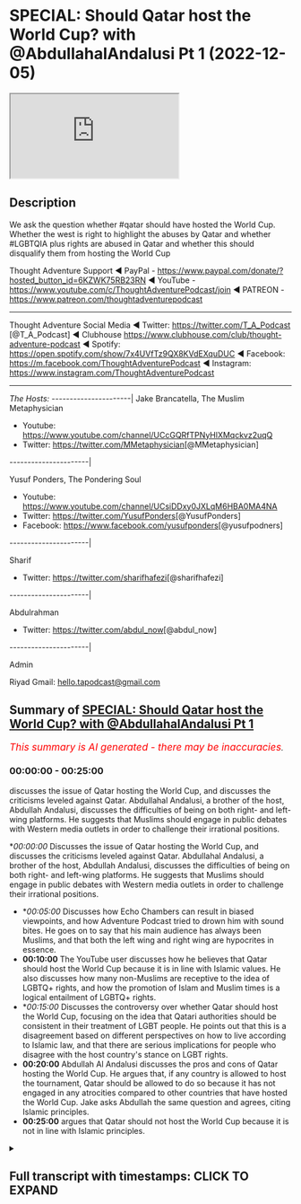 # SPECIAL: Should Qatar host the World Cup? with @AbdullahalAndalusi Pt 1 (2022-12-05)

<iframe loading='lazy' src='https://www.youtube.com/embed/NgkJ_hmu8ZE'></iframe>

## Description

We ask the question whether #qatar should have hosted the World Cup. Whether the west is right to highlight the abuses by Qatar and whether #LGBTQIA plus rights are abused in Qatar and whether this should disqualify them from hosting the World Cup

Thought Adventure Support
◄ PayPal - https://www.paypal.com/donate/?hosted_button_id=6KZWK75RB23RN 
◄ YouTube - https://www.youtube.com/c/ThoughtAdventurePodcast/join
◄ PATREON - https://www.patreon.com/thoughtadventurepodcast
____________________________________________________________________

Thought Adventure Social Media
◄ Twitter: https://twitter.com/T_A_Podcast​​ [@T_A_Podcast]
◄ Clubhouse https://www.clubhouse.com/club/thought-adventure-podcast
◄ Spotify: https://open.spotify.com/show/7x4UVfTz9QX8KVdEXquDUC
◄ Facebook: https://m.facebook.com/ThoughtAdventurePodcast
◄ Instagram: https://www.instagram.com/ThoughtAdventurePodcast​

----------------------------------------------------------------

*The Hosts:*
----------------------|
Jake Brancatella, The Muslim Metaphysician

- Youtube: https://www.youtube.com/channel/UCcGQRfTPNyHlXMqckvz2uqQ
- Twitter:  https://twitter.com/MMetaphysician​​ [@MMetaphysician]

----------------------|

Yusuf Ponders, The Pondering Soul

- Youtube: https://www.youtube.com/channel/UCsiDDxy0JXLqM6HBA0MA4NA
- Twitter: https://twitter.com/YusufPonders​​ [@YusufPonders]
- Facebook: https://www.facebook.com/yusufponders​ [@yusufpodners]

----------------------|

Sharif

- Twitter: https://twitter.com/sharifhafezi​​ [@sharifhafezi]

----------------------|

Abdulrahman

- Twitter: https://twitter.com/abdul_now​ [@abdul_now]

----------------------|

Admin

Riyad 
Gmail: hello.tapodcast@gmail.com

## Summary of [SPECIAL: Should Qatar host the World Cup? with @AbdullahalAndalusi Pt 1](https://www.youtube.com/watch?v=NgkJ_hmu8ZE)


*<span style="color:red; font-size:125%">This summary is AI generated - there may be inaccuracies</span>. [](/)*

### <a onclick="modifyYTiframeseektime('0')">00:00:00</a> - <a onclick="modifyYTiframeseektime('1500')">00:25:00</a>

 discusses the issue of Qatar hosting the World Cup, and discusses the criticisms leveled against Qatar. Abdullahal Andalusi, a brother of the host, Abdullah Andalusi, discusses the difficulties of being on both right- and left-wing platforms. He suggests that Muslims should engage in public debates with Western media outlets in order to challenge their irrational positions.

**<a onclick="modifyYTiframeseektime('0')">00:00:00</a>* Discusses the issue of Qatar hosting the World Cup, and discusses the criticisms leveled against Qatar. Abdullahal Andalusi, a brother of the host, Abdullah Andalusi, discusses the difficulties of being on both right- and left-wing platforms. He suggests that Muslims should engage in public debates with Western media outlets in order to challenge their irrational positions.
* **<a onclick="modifyYTiframeseektime('300')">00:05:00</a>* Discusses how Echo Chambers can result in biased viewpoints, and how Adventure Podcast tried to drown him with sound bites. He goes on to say that his main audience has always been Muslims, and that both the left wing and right wing are hypocrites in essence.
* **<a onclick="modifyYTiframeseektime('600')">00:10:00</a>** The YouTube user discusses how he believes that Qatar should host the World Cup because it is in line with Islamic values. He also discusses how many non-Muslims are receptive to the idea of LGBTQ+ rights, and how the promotion of Islam and Muslim times is a logical entailment of LGBTQ+ rights.
* **<a onclick="modifyYTiframeseektime('900')">00:15:00</a>* Discusses the controversy over whether Qatar should host the World Cup, focusing on the idea that Qatari authorities should be consistent in their treatment of LGBT people. He points out that this is a disagreement based on different perspectives on how to live according to Islamic law, and that there are serious implications for people who disagree with the host country's stance on LGBT rights.
* **<a onclick="modifyYTiframeseektime('1200')">00:20:00</a>**  Abdullah Al Andalusi discusses the pros and cons of Qatar hosting the World Cup. He argues that, if any country is allowed to host the tournament, Qatar should be allowed to do so because it has not engaged in any atrocities compared to other countries that have hosted the World Cup. Jake asks Abdullah the same question and agrees, citing Islamic principles.
* **<a onclick="modifyYTiframeseektime('1500')">00:25:00</a>** argues that Qatar should not host the World Cup because it is not in line with Islamic principles.

<details><summary><h2>Full transcript with timestamps: CLICK TO EXPAND</h2></summary>

<a onclick="modifyYTiframeseektime('7')">0:00:07</a> I'm young  
<a onclick="modifyYTiframeseektime('30')">0:00:30</a> assalamualaikum warahmatullahi to  
<a onclick="modifyYTiframeseektime('33')">0:00:33</a> Welcome All Today's Show uh which is  
<a onclick="modifyYTiframeseektime('36')">0:00:36</a> going to be about shortcutter have  
<a onclick="modifyYTiframeseektime('38')">0:00:38</a> hosted the World Cup I know is that  
<a onclick="modifyYTiframeseektime('41')">0:00:41</a> shirt cutter host the World Cup but  
<a onclick="modifyYTiframeseektime('42')">0:00:42</a> obviously they are hosting it at the  
<a onclick="modifyYTiframeseektime('44')">0:00:44</a> moment so we want to get into this  
<a onclick="modifyYTiframeseektime('46')">0:00:46</a> discussion about Qatar and we have with  
<a onclick="modifyYTiframeseektime('49')">0:00:49</a> us brother Abdullah andalusi assalamu  
<a onclick="modifyYTiframeseektime('51')">0:00:51</a> alaikum  
<a onclick="modifyYTiframeseektime('54')">0:00:54</a> how are you doing  
<a onclick="modifyYTiframeseektime('56')">0:00:56</a> for coming on hundred I'm doing very  
<a onclick="modifyYTiframeseektime('59')">0:00:59</a> well how are you anyway Abdullah  
<a onclick="modifyYTiframeseektime('63')">0:01:03</a> can't complain that's good we have also  
<a onclick="modifyYTiframeseektime('66')">0:01:06</a> brother Jake that's going to be joining  
<a onclick="modifyYTiframeseektime('68')">0:01:08</a> us uh shortly uh he's just uh running a  
<a onclick="modifyYTiframeseektime('71')">0:01:11</a> bit late as we all are a little bit uh  
<a onclick="modifyYTiframeseektime('74')">0:01:14</a> but yeah so today's show is going to be  
<a onclick="modifyYTiframeseektime('76')">0:01:16</a> about the whole discussion around Qatar  
<a onclick="modifyYTiframeseektime('79')">0:01:19</a> the World Cup I think it's uh almost  
<a onclick="modifyYTiframeseektime('83')">0:01:23</a> unavoidable as to the type of  
<a onclick="modifyYTiframeseektime('85')">0:01:25</a> discussions that have been taking place  
<a onclick="modifyYTiframeseektime('86')">0:01:26</a> I think probably in the last week or so  
<a onclick="modifyYTiframeseektime('89')">0:01:29</a> it's probably calmed down a little bit  
<a onclick="modifyYTiframeseektime('92')">0:01:32</a> um in terms of the whole vitriol against  
<a onclick="modifyYTiframeseektime('94')">0:01:34</a> Carter but there are some really  
<a onclick="modifyYTiframeseektime('96')">0:01:36</a> interesting discussions that have taken  
<a onclick="modifyYTiframeseektime('98')">0:01:38</a> place and you know the issue around uh  
<a onclick="modifyYTiframeseektime('102')">0:01:42</a> the whole agenda behind the accusations  
<a onclick="modifyYTiframeseektime('106')">0:01:46</a> against Qatar the lgbtqi issues how  
<a onclick="modifyYTiframeseektime('111')">0:01:51</a> Muslims should respond to it uh the  
<a onclick="modifyYTiframeseektime('113')">0:01:53</a> whole women's rights issue migrant  
<a onclick="modifyYTiframeseektime('116')">0:01:56</a> workers uh whether it's a waste of money  
<a onclick="modifyYTiframeseektime('119')">0:01:59</a> harmful to the environment there's lots  
<a onclick="modifyYTiframeseektime('122')">0:02:02</a> of discussions to be had as well as fact  
<a onclick="modifyYTiframeseektime('125')">0:02:05</a> that we have the issue around the  
<a onclick="modifyYTiframeseektime('126')">0:02:06</a> hypocrisy of the West as well in terms  
<a onclick="modifyYTiframeseektime('129')">0:02:09</a> of uh why why they've got this  
<a onclick="modifyYTiframeseektime('131')">0:02:11</a> particular agenda against Qatar that  
<a onclick="modifyYTiframeseektime('133')">0:02:13</a> we've never seen regardless of any other  
<a onclick="modifyYTiframeseektime('135')">0:02:15</a> Nation before that have hosted the World  
<a onclick="modifyYTiframeseektime('137')">0:02:17</a> Cup or the Olympics and we've got  
<a onclick="modifyYTiframeseektime('139')">0:02:19</a> brother Abdullah and Abdullah he was on  
<a onclick="modifyYTiframeseektime('142')">0:02:22</a> a show recently and I'm sure many of the  
<a onclick="modifyYTiframeseektime('144')">0:02:24</a> viewers have seen the show or come  
<a onclick="modifyYTiframeseektime('146')">0:02:26</a> across at least some of the links of the  
<a onclick="modifyYTiframeseektime('148')">0:02:28</a> show  
<a onclick="modifyYTiframeseektime('149')">0:02:29</a> um the show was a round table debate  
<a onclick="modifyYTiframeseektime('151')">0:02:31</a> discussion where Robert Abdullah had to  
<a onclick="modifyYTiframeseektime('153')">0:02:33</a> debate discuss would pretty much the  
<a onclick="modifyYTiframeseektime('157')">0:02:37</a> four people is it four people as well as  
<a onclick="modifyYTiframeseektime('159')">0:02:39</a> yourself so there's five altogether was  
<a onclick="modifyYTiframeseektime('160')">0:02:40</a> there  
<a onclick="modifyYTiframeseektime('164')">0:02:44</a> your mute  
<a onclick="modifyYTiframeseektime('166')">0:02:46</a> I'd like to say um it was uh three  
<a onclick="modifyYTiframeseektime('169')">0:02:49</a> guests and a moderator but it seemed  
<a onclick="modifyYTiframeseektime('171')">0:02:51</a> like it was just four guests um and me  
<a onclick="modifyYTiframeseektime('173')">0:02:53</a> that's the fifth guest  
<a onclick="modifyYTiframeseektime('176')">0:02:56</a> yeah yeah so yeah so obviously that's a  
<a onclick="modifyYTiframeseektime('178')">0:02:58</a> really difficult situation now Abdullah  
<a onclick="modifyYTiframeseektime('181')">0:03:01</a> I'm gonna ask a quick question on that  
<a onclick="modifyYTiframeseektime('182')">0:03:02</a> on that show some people have said that  
<a onclick="modifyYTiframeseektime('186')">0:03:06</a> really you shouldn't have gone on that  
<a onclick="modifyYTiframeseektime('187')">0:03:07</a> show because it was so much biased  
<a onclick="modifyYTiframeseektime('191')">0:03:11</a> uh you know it's all weighted against  
<a onclick="modifyYTiframeseektime('193')">0:03:13</a> you it's not like you've got two people  
<a onclick="modifyYTiframeseektime('195')">0:03:15</a> in support of your position and two  
<a onclick="modifyYTiframeseektime('197')">0:03:17</a> people against them a neutral moderator  
<a onclick="modifyYTiframeseektime('199')">0:03:19</a> but so what would you say about those  
<a onclick="modifyYTiframeseektime('202')">0:03:22</a> people who say no provision go on such a  
<a onclick="modifyYTiframeseektime('205')">0:03:25</a> unbalanced show  
<a onclick="modifyYTiframeseektime('207')">0:03:27</a> well I'd say then um then you you'd  
<a onclick="modifyYTiframeseektime('210')">0:03:30</a> never get any Muslim going on any  
<a onclick="modifyYTiframeseektime('211')">0:03:31</a> Western media platform uh to challenge  
<a onclick="modifyYTiframeseektime('213')">0:03:33</a> them because they're not going to have a  
<a onclick="modifyYTiframeseektime('216')">0:03:36</a> fair debate on their platform every  
<a onclick="modifyYTiframeseektime('218')">0:03:38</a> platform right wing or left wing the  
<a onclick="modifyYTiframeseektime('220')">0:03:40</a> show in particular was left wing uh but  
<a onclick="modifyYTiframeseektime('222')">0:03:42</a> but the day before I was on a right-wing  
<a onclick="modifyYTiframeseektime('224')">0:03:44</a> program and as soon as I mentioned uh I  
<a onclick="modifyYTiframeseektime('226')">0:03:46</a> think it was uh talk TV and as soon as I  
<a onclick="modifyYTiframeseektime('228')">0:03:48</a> mentioned for example Israel's racist  
<a onclick="modifyYTiframeseektime('230')">0:03:50</a> policies  
<a onclick="modifyYTiframeseektime('231')">0:03:51</a> um they then shot they literally shut  
<a onclick="modifyYTiframeseektime('233')">0:03:53</a> down the discussion they just said okay  
<a onclick="modifyYTiframeseektime('234')">0:03:54</a> that's it that's it enough of this and  
<a onclick="modifyYTiframeseektime('236')">0:03:56</a> uh and so on so uh having been on both  
<a onclick="modifyYTiframeseektime('239')">0:03:59</a> right-wing platforms and left-wing  
<a onclick="modifyYTiframeseektime('241')">0:04:01</a> platforms I can tell you that they don't  
<a onclick="modifyYTiframeseektime('244')">0:04:04</a> aspire to present a a fair debate or  
<a onclick="modifyYTiframeseektime('247')">0:04:07</a> discussion in for the most most part  
<a onclick="modifyYTiframeseektime('250')">0:04:10</a> um so if any Muslim wishes to get the  
<a onclick="modifyYTiframeseektime('253')">0:04:13</a> message out or outside of the Muslim  
<a onclick="modifyYTiframeseektime('256')">0:04:16</a> Echo chamber then you're going to go  
<a onclick="modifyYTiframeseektime('258')">0:04:18</a> down on their platforms for the most  
<a onclick="modifyYTiframeseektime('259')">0:04:19</a> part when it comes to TV media when it  
<a onclick="modifyYTiframeseektime('262')">0:04:22</a> comes to public debates uh which we you  
<a onclick="modifyYTiframeseektime('265')">0:04:25</a> can organize or which occur in the  
<a onclick="modifyYTiframeseektime('267')">0:04:27</a> Oxford Union  
<a onclick="modifyYTiframeseektime('268')">0:04:28</a> um or Cambridge Union at the those  
<a onclick="modifyYTiframeseektime('270')">0:04:30</a> respective universities then they they  
<a onclick="modifyYTiframeseektime('272')">0:04:32</a> they can be fair at times sometimes  
<a onclick="modifyYTiframeseektime('276')">0:04:36</a> they're also not not fair at all because  
<a onclick="modifyYTiframeseektime('278')">0:04:38</a> uh you have people on your side which  
<a onclick="modifyYTiframeseektime('280')">0:04:40</a> are not necessarily on your side or  
<a onclick="modifyYTiframeseektime('281')">0:04:41</a> they'll be disagreeing but but in  
<a onclick="modifyYTiframeseektime('283')">0:04:43</a> principle that meant to be there's going  
<a onclick="modifyYTiframeseektime('284')">0:04:44</a> to be two sides to a proposition but  
<a onclick="modifyYTiframeseektime('286')">0:04:46</a> um if you notice that people that public  
<a onclick="modifyYTiframeseektime('288')">0:04:48</a> debates don't really get much attention  
<a onclick="modifyYTiframeseektime('290')">0:04:50</a> uh amongst the mass populace right no  
<a onclick="modifyYTiframeseektime('293')">0:04:53</a> one says hey it's a Friday night let's  
<a onclick="modifyYTiframeseektime('295')">0:04:55</a> put on the on a debate to watch no one  
<a onclick="modifyYTiframeseektime('297')">0:04:57</a> does that generally speaking it's niche  
<a onclick="modifyYTiframeseektime('300')">0:05:00</a> in the west usually for only some  
<a onclick="modifyYTiframeseektime('302')">0:05:02</a> intellectuals and even then many Western  
<a onclick="modifyYTiframeseektime('303')">0:05:03</a> intellectuals don't uh would look at  
<a onclick="modifyYTiframeseektime('306')">0:05:06</a> maybe presidential debates or again they  
<a onclick="modifyYTiframeseektime('308')">0:05:08</a> only look at debates on their own  
<a onclick="modifyYTiframeseektime('309')">0:05:09</a> platforms on left-wing platforms or  
<a onclick="modifyYTiframeseektime('311')">0:05:11</a> right-wing platform so all these Echo  
<a onclick="modifyYTiframeseektime('313')">0:05:13</a> Chambers are occurring and so if you  
<a onclick="modifyYTiframeseektime('316')">0:05:16</a> really want to avoid  
<a onclick="modifyYTiframeseektime('317')">0:05:17</a> um being able to challenge them then  
<a onclick="modifyYTiframeseektime('320')">0:05:20</a> sure you know say no to them but if you  
<a onclick="modifyYTiframeseektime('322')">0:05:22</a> if we if we are to challenge them and  
<a onclick="modifyYTiframeseektime('325')">0:05:25</a> inshallah show the world their hypocrisy  
<a onclick="modifyYTiframeseektime('327')">0:05:27</a> then you're gonna have to expect unfair  
<a onclick="modifyYTiframeseektime('331')">0:05:31</a> uh kind of an unfair setup I'm sure the  
<a onclick="modifyYTiframeseektime('334')">0:05:34</a> Muslims at the Battle of Badr didn't say  
<a onclick="modifyYTiframeseektime('337')">0:05:37</a> you know what let's walk away because  
<a onclick="modifyYTiframeseektime('338')">0:05:38</a> it's three versus one it's not fair okay  
<a onclick="modifyYTiframeseektime('341')">0:05:41</a> uh sometimes you have to challenge  
<a onclick="modifyYTiframeseektime('342')">0:05:42</a> unfair circumstances I'm not comparing  
<a onclick="modifyYTiframeseektime('345')">0:05:45</a> the debates to to battles by the way but  
<a onclick="modifyYTiframeseektime('348')">0:05:48</a> I'm just seeing the principle is that we  
<a onclick="modifyYTiframeseektime('350')">0:05:50</a> live in a world which will be unfair  
<a onclick="modifyYTiframeseektime('352')">0:05:52</a> again or weighted against many times the  
<a onclick="modifyYTiframeseektime('354')">0:05:54</a> truth and we just have to  
<a onclick="modifyYTiframeseektime('357')">0:05:57</a> um we have to kind of deal with that and  
<a onclick="modifyYTiframeseektime('359')">0:05:59</a> approach that kind of without  
<a onclick="modifyYTiframeseektime('362')">0:06:02</a> reservation  
<a onclick="modifyYTiframeseektime('365')">0:06:05</a> there's a there's a point that somebody  
<a onclick="modifyYTiframeseektime('367')">0:06:07</a> raised actually uh or questioned so I  
<a onclick="modifyYTiframeseektime('370')">0:06:10</a> thought I'd ask it now uh so uh he said  
<a onclick="modifyYTiframeseektime('373')">0:06:13</a> thought Adventure podcast they tried to  
<a onclick="modifyYTiframeseektime('375')">0:06:15</a> drown they tried drowning brother  
<a onclick="modifyYTiframeseektime('378')">0:06:18</a> andalusi's under sound bites so just on  
<a onclick="modifyYTiframeseektime('381')">0:06:21</a> that point our implementary loaded  
<a onclick="modifyYTiframeseektime('384')">0:06:24</a> questions so one thing I know is that  
<a onclick="modifyYTiframeseektime('385')">0:06:25</a> that Miriam namazi who's a well-known  
<a onclick="modifyYTiframeseektime('388')">0:06:28</a> ex-muslim Iranian atheist uh you know  
<a onclick="modifyYTiframeseektime('392')">0:06:32</a> huge guy say oh you know you calling for  
<a onclick="modifyYTiframeseektime('395')">0:06:35</a> stolen people to death you call it  
<a onclick="modifyYTiframeseektime('397')">0:06:37</a> bestowing people to death I'm just not  
<a onclick="modifyYTiframeseektime('398')">0:06:38</a> going to get engaged in this now you  
<a onclick="modifyYTiframeseektime('400')">0:06:40</a> know so it's quite I think that's pretty  
<a onclick="modifyYTiframeseektime('402')">0:06:42</a> obvious that was that was uh you know  
<a onclick="modifyYTiframeseektime('405')">0:06:45</a> that was the intended  
<a onclick="modifyYTiframeseektime('406')">0:06:46</a> um any agenda but then Sam goes on to  
<a onclick="modifyYTiframeseektime('410')">0:06:50</a> say I admire The Bravery but what does  
<a onclick="modifyYTiframeseektime('411')">0:06:51</a> the average non-muslim take home from  
<a onclick="modifyYTiframeseektime('413')">0:06:53</a> the debates I don't know if you've got  
<a onclick="modifyYTiframeseektime('414')">0:06:54</a> any examples of any non-muslims or  
<a onclick="modifyYTiframeseektime('417')">0:06:57</a> you know any feedback that you got from  
<a onclick="modifyYTiframeseektime('420')">0:07:00</a> that  
<a onclick="modifyYTiframeseektime('426')">0:07:06</a> so Abdullah your mic's off  
<a onclick="modifyYTiframeseektime('429')">0:07:09</a> sorry sorry about that yeah I'm still  
<a onclick="modifyYTiframeseektime('431')">0:07:11</a> getting used to this ring I've got  
<a onclick="modifyYTiframeseektime('433')">0:07:13</a> um so so basically  
<a onclick="modifyYTiframeseektime('435')">0:07:15</a> whenever you go onto these Echo Chambers  
<a onclick="modifyYTiframeseektime('437')">0:07:17</a> right wing or left wing they're going to  
<a onclick="modifyYTiframeseektime('439')">0:07:19</a> be watched by right-wing followers and  
<a onclick="modifyYTiframeseektime('440')">0:07:20</a> be watched by left-wing followers um  
<a onclick="modifyYTiframeseektime('443')">0:07:23</a> dogmatic devotees to their various  
<a onclick="modifyYTiframeseektime('445')">0:07:25</a> doctrines most of them I don't care  
<a onclick="modifyYTiframeseektime('447')">0:07:27</a> whatever you say you know uh the  
<a onclick="modifyYTiframeseektime('450')">0:07:30</a> everyone could be all the left wing or  
<a onclick="modifyYTiframeseektime('452')">0:07:32</a> the right wing people could have been  
<a onclick="modifyYTiframeseektime('453')">0:07:33</a> silent on these platforms and only the  
<a onclick="modifyYTiframeseektime('455')">0:07:35</a> Muslim speaking and yet a right winger  
<a onclick="modifyYTiframeseektime('457')">0:07:37</a> or a left-winger from amongst  
<a onclick="modifyYTiframeseektime('458')">0:07:38</a> non-muslims would would turn around and  
<a onclick="modifyYTiframeseektime('460')">0:07:40</a> say our side one regardless  
<a onclick="modifyYTiframeseektime('462')">0:07:42</a> um but what you do get is you get a  
<a onclick="modifyYTiframeseektime('465')">0:07:45</a> minority of P of most non-muslims who  
<a onclick="modifyYTiframeseektime('468')">0:07:48</a> say actually you know what I think the  
<a onclick="modifyYTiframeseektime('470')">0:07:50</a> Muslim had a point if you look at the  
<a onclick="modifyYTiframeseektime('472')">0:07:52</a> comment sections in on on tick tock on  
<a onclick="modifyYTiframeseektime('477')">0:07:57</a> YouTube for a lot of these very  
<a onclick="modifyYTiframeseektime('479')">0:07:59</a> controversial uh you could say kind of  
<a onclick="modifyYTiframeseektime('482')">0:08:02</a> TV programs I've entered into where it's  
<a onclick="modifyYTiframeseektime('484')">0:08:04</a> basically obviously slanted against the  
<a onclick="modifyYTiframeseektime('485')">0:08:05</a> Muslim  
<a onclick="modifyYTiframeseektime('486')">0:08:06</a> you'll find non-muslims say I'm a  
<a onclick="modifyYTiframeseektime('488')">0:08:08</a> Christian uh some even say I don't  
<a onclick="modifyYTiframeseektime('490')">0:08:10</a> believe in religion but I think the  
<a onclick="modifyYTiframeseektime('492')">0:08:12</a> Muslim guy had a point about this or and  
<a onclick="modifyYTiframeseektime('494')">0:08:14</a> or they noticed that that's kind of  
<a onclick="modifyYTiframeseektime('496')">0:08:16</a> unfair what they did  
<a onclick="modifyYTiframeseektime('497')">0:08:17</a> um to the Muslim God the moderator  
<a onclick="modifyYTiframeseektime('499')">0:08:19</a> actually started to also attack the  
<a onclick="modifyYTiframeseektime('501')">0:08:21</a> non-muslim guy that's not really  
<a onclick="modifyYTiframeseektime('502')">0:08:22</a> professional uh some people say you know  
<a onclick="modifyYTiframeseektime('505')">0:08:25</a> I've just given up I used to be a  
<a onclick="modifyYTiframeseektime('507')">0:08:27</a> follower of this TV channel I'm gonna  
<a onclick="modifyYTiframeseektime('508')">0:08:28</a> I'm going to quit it so you you get this  
<a onclick="modifyYTiframeseektime('510')">0:08:30</a> quite a lot actually  
<a onclick="modifyYTiframeseektime('512')">0:08:32</a> um I mean not the majority of people  
<a onclick="modifyYTiframeseektime('513')">0:08:33</a> watching it but you do get a minority of  
<a onclick="modifyYTiframeseektime('516')">0:08:36</a> non-muslims watching it so that kind of  
<a onclick="modifyYTiframeseektime('518')">0:08:38</a> chinks away at the armor because all  
<a onclick="modifyYTiframeseektime('520')">0:08:40</a> that's all you can ever do really the  
<a onclick="modifyYTiframeseektime('522')">0:08:42</a> the dogmatic Fanatics of the right wing  
<a onclick="modifyYTiframeseektime('524')">0:08:44</a> and left wing will never be convinced so  
<a onclick="modifyYTiframeseektime('526')">0:08:46</a> easily uh and they they look for just  
<a onclick="modifyYTiframeseektime('530')">0:08:50</a> reaffirmation if you even look at these  
<a onclick="modifyYTiframeseektime('533')">0:08:53</a> programs these are Echo chamber programs  
<a onclick="modifyYTiframeseektime('535')">0:08:55</a> uh which are actually they go to the  
<a onclick="modifyYTiframeseektime('537')">0:08:57</a> extreme entertaining the the most  
<a onclick="modifyYTiframeseektime('539')">0:08:59</a> bizarre theories or or conspiracy  
<a onclick="modifyYTiframeseektime('542')">0:09:02</a> theories of both right-wing and  
<a onclick="modifyYTiframeseektime('543')">0:09:03</a> left-wing  
<a onclick="modifyYTiframeseektime('544')">0:09:04</a> um sides  
<a onclick="modifyYTiframeseektime('545')">0:09:05</a> um so it's not it's going to be an echo  
<a onclick="modifyYTiframeseektime('547')">0:09:07</a> chamber so anyway I ask anyone to look  
<a onclick="modifyYTiframeseektime('551')">0:09:11</a> at the comment sections  
<a onclick="modifyYTiframeseektime('552')">0:09:12</a> uh both on Twitter on YouTube and so on  
<a onclick="modifyYTiframeseektime('556')">0:09:16</a> so forth and you'll see non-muslims  
<a onclick="modifyYTiframeseektime('558')">0:09:18</a> um actually  
<a onclick="modifyYTiframeseektime('559')">0:09:19</a> kind of pointing out ways they can do  
<a onclick="modifyYTiframeseektime('561')">0:09:21</a> but I think the Muslim guy had a point  
<a onclick="modifyYTiframeseektime('562')">0:09:22</a> about this and that's really why I go on  
<a onclick="modifyYTiframeseektime('565')">0:09:25</a> these programs uh to do but that's  
<a onclick="modifyYTiframeseektime('567')">0:09:27</a> actually in a way not even the main  
<a onclick="modifyYTiframeseektime('569')">0:09:29</a> objective the main objective my main  
<a onclick="modifyYTiframeseektime('571')">0:09:31</a> audience has always been actually  
<a onclick="modifyYTiframeseektime('572')">0:09:32</a> Muslims  
<a onclick="modifyYTiframeseektime('574')">0:09:34</a> um I wanted to point out to Muslims that  
<a onclick="modifyYTiframeseektime('576')">0:09:36</a> both the left wing and right-wing are  
<a onclick="modifyYTiframeseektime('578')">0:09:38</a> are hypocrites in essence they both  
<a onclick="modifyYTiframeseektime('581')">0:09:41</a> don't accept Islam or Muslims um for for  
<a onclick="modifyYTiframeseektime('584')">0:09:44</a> what they are and by not accept I don't  
<a onclick="modifyYTiframeseektime('585')">0:09:45</a> mean they don't because they don't  
<a onclick="modifyYTiframeseektime('586')">0:09:46</a> embrace it I mean they are intolerant  
<a onclick="modifyYTiframeseektime('589')">0:09:49</a> against Muslims and against Islam when  
<a onclick="modifyYTiframeseektime('592')">0:09:52</a> it's presented the left wing pretend to  
<a onclick="modifyYTiframeseektime('594')">0:09:54</a> protect us but that's only if there's  
<a onclick="modifyYTiframeseektime('596')">0:09:56</a> only our identity as a Muslim not the  
<a onclick="modifyYTiframeseektime('598')">0:09:58</a> content of that of that word they don't  
<a onclick="modifyYTiframeseektime('601')">0:10:01</a> agree with it and then they do more than  
<a onclick="modifyYTiframeseektime('603')">0:10:03</a> not agree with it they move to be  
<a onclick="modifyYTiframeseektime('605')">0:10:05</a> intolerant against it so the the the  
<a onclick="modifyYTiframeseektime('608')">0:10:08</a> main my main audience is Muslims and  
<a onclick="modifyYTiframeseektime('610')">0:10:10</a> also to show Muslims how vacuous and  
<a onclick="modifyYTiframeseektime('613')">0:10:13</a> empty the West is of any intellectual  
<a onclick="modifyYTiframeseektime('616')">0:10:16</a> justifications for their ideas and the  
<a onclick="modifyYTiframeseektime('618')">0:10:18</a> Very fact for example in that event I  
<a onclick="modifyYTiframeseektime('620')">0:10:20</a> attended when I kept challenging them I  
<a onclick="modifyYTiframeseektime('622')">0:10:22</a> said please provide me a justification  
<a onclick="modifyYTiframeseektime('624')">0:10:24</a> for any of this you say it's Universal  
<a onclick="modifyYTiframeseektime('626')">0:10:26</a> human rights okay then show me how from  
<a onclick="modifyYTiframeseektime('628')">0:10:28</a> first principles it is universal rather  
<a onclick="modifyYTiframeseektime('632')">0:10:32</a> than just dictate Western dictate like  
<a onclick="modifyYTiframeseektime('633')">0:10:33</a> we say this is a right now it's a right  
<a onclick="modifyYTiframeseektime('635')">0:10:35</a> so my main audience has always been  
<a onclick="modifyYTiframeseektime('638')">0:10:38</a> Muslims because many Muslims look to the  
<a onclick="modifyYTiframeseektime('640')">0:10:40</a> West they look to  
<a onclick="modifyYTiframeseektime('642')">0:10:42</a> um uh some look to left wing some even  
<a onclick="modifyYTiframeseektime('644')">0:10:44</a> look to right wing and they they say oh  
<a onclick="modifyYTiframeseektime('647')">0:10:47</a> we can adopt this we can uh we can get  
<a onclick="modifyYTiframeseektime('649')">0:10:49</a> behind them we can Ally with them and  
<a onclick="modifyYTiframeseektime('651')">0:10:51</a> they say they're not your allies they're  
<a onclick="modifyYTiframeseektime('652')">0:10:52</a> not your friends right as the Quran kind  
<a onclick="modifyYTiframeseektime('655')">0:10:55</a> of warns us about that you know do not  
<a onclick="modifyYTiframeseektime('656')">0:10:56</a> take them for allies in essence as a  
<a onclick="modifyYTiframeseektime('658')">0:10:58</a> general warning why because they only  
<a onclick="modifyYTiframeseektime('661')">0:11:01</a> really allies for themselves amongst  
<a onclick="modifyYTiframeseektime('663')">0:11:03</a> themselves to those who believe with  
<a onclick="modifyYTiframeseektime('665')">0:11:05</a> them or agree with them so that was the  
<a onclick="modifyYTiframeseektime('667')">0:11:07</a> basic point to expose them to the Muslim  
<a onclick="modifyYTiframeseektime('670')">0:11:10</a> World primarily to show their emptiness  
<a onclick="modifyYTiframeseektime('673')">0:11:13</a> their their vacuity uh the the great  
<a onclick="modifyYTiframeseektime('676')">0:11:16</a> Lacuna the middle of their doctrines  
<a onclick="modifyYTiframeseektime('679')">0:11:19</a> but which is empty of any kind of  
<a onclick="modifyYTiframeseektime('681')">0:11:21</a> justification and yet they propound  
<a onclick="modifyYTiframeseektime('683')">0:11:23</a> universality so that's what was the the  
<a onclick="modifyYTiframeseektime('685')">0:11:25</a> main objective of that  
<a onclick="modifyYTiframeseektime('688')">0:11:28</a> no alhamdulillah I think uh generally uh  
<a onclick="modifyYTiframeseektime('691')">0:11:31</a> for a lot of Muslims I think there was  
<a onclick="modifyYTiframeseektime('692')">0:11:32</a> generally positivity around it I think  
<a onclick="modifyYTiframeseektime('694')">0:11:34</a> the only concern that maybe had people  
<a onclick="modifyYTiframeseektime('696')">0:11:36</a> had was the fact that how effective  
<a onclick="modifyYTiframeseektime('698')">0:11:38</a> could you reach out in these types of  
<a onclick="modifyYTiframeseektime('701')">0:11:41</a> debates outside of the Muslims amongst  
<a onclick="modifyYTiframeseektime('703')">0:11:43</a> the non-muslims uh when you know you had  
<a onclick="modifyYTiframeseektime('706')">0:11:46</a> so many people but you know I think one  
<a onclick="modifyYTiframeseektime('708')">0:11:48</a> thing that I've noticed certainly now in  
<a onclick="modifyYTiframeseektime('711')">0:11:51</a> recent last couple of years or so maybe  
<a onclick="modifyYTiframeseektime('712')">0:11:52</a> even less than that last year or so uh  
<a onclick="modifyYTiframeseektime('715')">0:11:55</a> especially over social media is the fact  
<a onclick="modifyYTiframeseektime('717')">0:11:57</a> that there is a large rejection that's  
<a onclick="modifyYTiframeseektime('719')">0:11:59</a> occurring now against Western liberal  
<a onclick="modifyYTiframeseektime('721')">0:12:01</a> and what I mean by Western I'm talking  
<a onclick="modifyYTiframeseektime('723')">0:12:03</a> about leftist type values and you know  
<a onclick="modifyYTiframeseektime('726')">0:12:06</a> we had Jordan Peterson on the one hand  
<a onclick="modifyYTiframeseektime('728')">0:12:08</a> and now you've got Andrew take who's  
<a onclick="modifyYTiframeseektime('729')">0:12:09</a> also become a Muslim uh who are sort of  
<a onclick="modifyYTiframeseektime('732')">0:12:12</a> railing against sort of these very  
<a onclick="modifyYTiframeseektime('734')">0:12:14</a> liberal feminist ideas that are coming  
<a onclick="modifyYTiframeseektime('736')">0:12:16</a> out lgbtqi and so it's now and and also  
<a onclick="modifyYTiframeseektime('742')">0:12:22</a> that with Andrew in particular and his  
<a onclick="modifyYTiframeseektime('744')">0:12:24</a> popularity is really pushing this idea  
<a onclick="modifyYTiframeseektime('747')">0:12:27</a> that only Islam and Muslim times uh the  
<a onclick="modifyYTiframeseektime('749')">0:12:29</a> only sort of people that are principled  
<a onclick="modifyYTiframeseektime('752')">0:12:32</a> enough to stand up against it and you  
<a onclick="modifyYTiframeseektime('754')">0:12:34</a> know what's interesting is that you know  
<a onclick="modifyYTiframeseektime('756')">0:12:36</a> when I talk to non-muslims whether it's  
<a onclick="modifyYTiframeseektime('758')">0:12:38</a> at work or just you know generally uh in  
<a onclick="modifyYTiframeseektime('761')">0:12:41</a> private conversations and stuff what you  
<a onclick="modifyYTiframeseektime('764')">0:12:44</a> find is that when you speak about this  
<a onclick="modifyYTiframeseektime('766')">0:12:46</a> issue of lgbtqi the initial natural  
<a onclick="modifyYTiframeseektime('769')">0:12:49</a> reaction is to say yeah what's wrong  
<a onclick="modifyYTiframeseektime('771')">0:12:51</a> with it so long as it makes them happy  
<a onclick="modifyYTiframeseektime('772')">0:12:52</a> and then you say yeah but think about it  
<a onclick="modifyYTiframeseektime('775')">0:12:55</a> you know do you think it's okay for a  
<a onclick="modifyYTiframeseektime('777')">0:12:57</a> five-year-old or a six-year-old to  
<a onclick="modifyYTiframeseektime('778')">0:12:58</a> undergo you know hormonal blockers or  
<a onclick="modifyYTiframeseektime('781')">0:13:01</a> you know a boy being dressed up as a  
<a onclick="modifyYTiframeseektime('783')">0:13:03</a> girl I've been told you're going to be  
<a onclick="modifyYTiframeseektime('785')">0:13:05</a> called she you know you should die is  
<a onclick="modifyYTiframeseektime('787')">0:13:07</a> that all right and they think about it  
<a onclick="modifyYTiframeseektime('789')">0:13:09</a> and within a very short period of time  
<a onclick="modifyYTiframeseektime('790')">0:13:10</a> they become quite you know antagonistic  
<a onclick="modifyYTiframeseektime('793')">0:13:13</a> against the whole idea not just  
<a onclick="modifyYTiframeseektime('794')">0:13:14</a> transgender amongst children but the  
<a onclick="modifyYTiframeseektime('797')">0:13:17</a> whole idea and so I think they've gone  
<a onclick="modifyYTiframeseektime('801')">0:13:21</a> so far  
<a onclick="modifyYTiframeseektime('803')">0:13:23</a> in terms of pushing their agenda that  
<a onclick="modifyYTiframeseektime('805')">0:13:25</a> it's got to a point where people finding  
<a onclick="modifyYTiframeseektime('807')">0:13:27</a> it completely ridiculous but and I think  
<a onclick="modifyYTiframeseektime('810')">0:13:30</a> this is the key thing is what we have to  
<a onclick="modifyYTiframeseektime('813')">0:13:33</a> show is this is The Logical entailment  
<a onclick="modifyYTiframeseektime('816')">0:13:36</a> of their ideology you are free to do  
<a onclick="modifyYTiframeseektime('819')">0:13:39</a> whatever you want yeah I don't know what  
<a onclick="modifyYTiframeseektime('821')">0:13:41</a> your thoughts are regardless of that  
<a onclick="modifyYTiframeseektime('825')">0:13:45</a> so your mic Abdullah sorry  
<a onclick="modifyYTiframeseektime('828')">0:13:48</a> that'll be the last time I promise um  
<a onclick="modifyYTiframeseektime('830')">0:13:50</a> yeah so I I no doubt the uh the people  
<a onclick="modifyYTiframeseektime('834')">0:13:54</a> in the in the TV channel wanted to have  
<a onclick="modifyYTiframeseektime('836')">0:13:56</a> a mute button for me during during that  
<a onclick="modifyYTiframeseektime('839')">0:13:59</a> but uh anyway so  
<a onclick="modifyYTiframeseektime('843')">0:14:03</a> uh yeah yeah so so you know um you know  
<a onclick="modifyYTiframeseektime('845')">0:14:05</a> I I concurred that in essence  
<a onclick="modifyYTiframeseektime('848')">0:14:08</a> um when engaging these topics  
<a onclick="modifyYTiframeseektime('850')">0:14:10</a> um the the the the west or the average  
<a onclick="modifyYTiframeseektime('854')">0:14:14</a> Westerner has a lot of assumptions about  
<a onclick="modifyYTiframeseektime('855')">0:14:15</a> what is good and bad and uh they see  
<a onclick="modifyYTiframeseektime('858')">0:14:18</a> anyone who disagrees with them as being  
<a onclick="modifyYTiframeseektime('860')">0:14:20</a> unreasonable so they so they say oh  
<a onclick="modifyYTiframeseektime('861')">0:14:21</a> we're Live and Let Live unless you  
<a onclick="modifyYTiframeseektime('865')">0:14:25</a> critically disagree with the foundations  
<a onclick="modifyYTiframeseektime('868')">0:14:28</a> of their beliefs and then they have  
<a onclick="modifyYTiframeseektime('869')">0:14:29</a> issues because  
<a onclick="modifyYTiframeseektime('871')">0:14:31</a> they used to say 100 years ago 100 years  
<a onclick="modifyYTiframeseektime('874')">0:14:34</a> ago let's just say uh 50 60 years ago  
<a onclick="modifyYTiframeseektime('876')">0:14:36</a> there was a campaign  
<a onclick="modifyYTiframeseektime('879')">0:14:39</a> to make uh you know LGBT or at least the  
<a onclick="modifyYTiframeseektime('882')">0:14:42</a> the kind of  
<a onclick="modifyYTiframeseektime('883')">0:14:43</a> um homosexuality for before the  
<a onclick="modifyYTiframeseektime('885')">0:14:45</a> transsexual Decay to make it acceptable  
<a onclick="modifyYTiframeseektime('888')">0:14:48</a> not discriminated against uh not banned  
<a onclick="modifyYTiframeseektime('891')">0:14:51</a> right in many many countries so once  
<a onclick="modifyYTiframeseektime('893')">0:14:53</a> they kind of overcome that and they they  
<a onclick="modifyYTiframeseektime('895')">0:14:55</a> made promises they said look you know  
<a onclick="modifyYTiframeseektime('897')">0:14:57</a> people let people sleep with who they  
<a onclick="modifyYTiframeseektime('899')">0:14:59</a> want to sleep with it's not going to  
<a onclick="modifyYTiframeseektime('901')">0:15:01</a> affect you it's not going to affect your  
<a onclick="modifyYTiframeseektime('903')">0:15:03</a> kids it's gonna be  
<a onclick="modifyYTiframeseektime('905')">0:15:05</a> um you know as long as you don't have to  
<a onclick="modifyYTiframeseektime('906')">0:15:06</a> do it as long as you don't physically  
<a onclick="modifyYTiframeseektime('909')">0:15:09</a> attack those people or you don't stop  
<a onclick="modifyYTiframeseektime('910')">0:15:10</a> them from getting jobs but that's it  
<a onclick="modifyYTiframeseektime('912')">0:15:12</a> that's all we we ask I said Okay that  
<a onclick="modifyYTiframeseektime('915')">0:15:15</a> was conceded then by by the right in a  
<a onclick="modifyYTiframeseektime('917')">0:15:17</a> way but then it moved on to the next um  
<a onclick="modifyYTiframeseektime('920')">0:15:20</a> kind of uh phase which is if you express  
<a onclick="modifyYTiframeseektime('924')">0:15:24</a> an unpopular opinion about  
<a onclick="modifyYTiframeseektime('926')">0:15:26</a> um which now is unpopular if you express  
<a onclick="modifyYTiframeseektime('928')">0:15:28</a> an opinion about LGBT that you think is  
<a onclick="modifyYTiframeseektime('930')">0:15:30</a> morally wrong  
<a onclick="modifyYTiframeseektime('932')">0:15:32</a> for people to engage in same-sex  
<a onclick="modifyYTiframeseektime('934')">0:15:34</a> relationships your expression of this is  
<a onclick="modifyYTiframeseektime('937')">0:15:37</a> an act of intolerance and of course we  
<a onclick="modifyYTiframeseektime('940')">0:15:40</a> must be intolerant against intolerance  
<a onclick="modifyYTiframeseektime('942')">0:15:42</a> and therefore you must suffer  
<a onclick="modifyYTiframeseektime('945')">0:15:45</a> consequences because why do you have to  
<a onclick="modifyYTiframeseektime('947')">0:15:47</a> go around saying it's morally wrong yeah  
<a onclick="modifyYTiframeseektime('949')">0:15:49</a> why can't you just let them do what they  
<a onclick="modifyYTiframeseektime('951')">0:15:51</a> do say well I'm not physically stopping  
<a onclick="modifyYTiframeseektime('952')">0:15:52</a> anybody I'm just expressing that it's  
<a onclick="modifyYTiframeseektime('955')">0:15:55</a> you know be morally wrong and they'll  
<a onclick="modifyYTiframeseektime('956')">0:15:56</a> say oh no but that expression itself is  
<a onclick="modifyYTiframeseektime('960')">0:16:00</a> an oppression against them in society or  
<a onclick="modifyYTiframeseektime('963')">0:16:03</a> creating a you know a a social a  
<a onclick="modifyYTiframeseektime('965')">0:16:05</a> socially  
<a onclick="modifyYTiframeseektime('967')">0:16:07</a> um unwelcoming environment for them by  
<a onclick="modifyYTiframeseektime('970')">0:16:10</a> raising this or making this point so  
<a onclick="modifyYTiframeseektime('972')">0:16:12</a> then so then it creeped further and  
<a onclick="modifyYTiframeseektime('974')">0:16:14</a> further and now  
<a onclick="modifyYTiframeseektime('976')">0:16:16</a> in schools they say well the schools  
<a onclick="modifyYTiframeseektime('978')">0:16:18</a> have to be equal they have to be about  
<a onclick="modifyYTiframeseektime('981')">0:16:21</a> equality the school can't represent any  
<a onclick="modifyYTiframeseektime('983')">0:16:23</a> particular Viewpoint and so in the name  
<a onclick="modifyYTiframeseektime('986')">0:16:26</a> of equality when we teach kids about sex  
<a onclick="modifyYTiframeseektime('990')">0:16:30</a> education first they say that sex  
<a onclick="modifyYTiframeseektime('992')">0:16:32</a> education is mandatory because children  
<a onclick="modifyYTiframeseektime('993')">0:16:33</a> need to know about sex and the  
<a onclick="modifyYTiframeseektime('995')">0:16:35</a> government needs to ensure that children  
<a onclick="modifyYTiframeseektime('997')">0:16:37</a> have enough knowledge about sex such  
<a onclick="modifyYTiframeseektime('999')">0:16:39</a> that they don't make mistakes when they  
<a onclick="modifyYTiframeseektime('1001')">0:16:41</a> are children and when they become 16 or  
<a onclick="modifyYTiframeseektime('1003')">0:16:43</a> 18 or whatever age it is they can then  
<a onclick="modifyYTiframeseektime('1005')">0:16:45</a> make informed decisions and we can't  
<a onclick="modifyYTiframeseektime('1007')">0:16:47</a> leave that to their parents because we  
<a onclick="modifyYTiframeseektime('1008')">0:16:48</a> need to guarantee that that this is done  
<a onclick="modifyYTiframeseektime('1010')">0:16:50</a> properly so that we'll take control of  
<a onclick="modifyYTiframeseektime('1012')">0:16:52</a> this government says okay doesn't sound  
<a onclick="modifyYTiframeseektime('1014')">0:16:54</a> so bad until you mix the equality idea  
<a onclick="modifyYTiframeseektime('1018')">0:16:58</a> with that and then the government has to  
<a onclick="modifyYTiframeseektime('1021')">0:17:01</a> teach in schools not without privilege  
<a onclick="modifyYTiframeseektime('1024')">0:17:04</a> or favor to any particular sexuality so  
<a onclick="modifyYTiframeseektime('1028')">0:17:08</a> then they have to teach the kids that  
<a onclick="modifyYTiframeseektime('1029')">0:17:09</a> all sexualities are equally valid  
<a onclick="modifyYTiframeseektime('1032')">0:17:12</a> right in the name of equality and  
<a onclick="modifyYTiframeseektime('1034')">0:17:14</a> they'll have to teach all the kids about  
<a onclick="modifyYTiframeseektime('1036')">0:17:16</a> all kinds because they can't they can't  
<a onclick="modifyYTiframeseektime('1037')">0:17:17</a> presume which kid has which sexuality  
<a onclick="modifyYTiframeseektime('1039')">0:17:19</a> and so they'll just teach them but  
<a onclick="modifyYTiframeseektime('1041')">0:17:21</a> they're all valid  
<a onclick="modifyYTiframeseektime('1043')">0:17:23</a> you see and that's what it's got to  
<a onclick="modifyYTiframeseektime('1045')">0:17:25</a> today so it started out Simply as uh  
<a onclick="modifyYTiframeseektime('1048')">0:17:28</a> don't attack uh you know uh don't ban a  
<a onclick="modifyYTiframeseektime('1052')">0:17:32</a> gay marriage don't ban homosexuality we  
<a onclick="modifyYTiframeseektime('1055')">0:17:35</a> won't bother you just just allow these  
<a onclick="modifyYTiframeseektime('1058')">0:17:38</a> these people to engage in those in those  
<a onclick="modifyYTiframeseektime('1060')">0:17:40</a> sexualities and don't discriminate  
<a onclick="modifyYTiframeseektime('1062')">0:17:42</a> against them for going to shops or  
<a onclick="modifyYTiframeseektime('1064')">0:17:44</a> getting a job uh they won't bother you  
<a onclick="modifyYTiframeseektime('1066')">0:17:46</a> and now  
<a onclick="modifyYTiframeseektime('1068')">0:17:48</a> it's they're coming after our children  
<a onclick="modifyYTiframeseektime('1070')">0:17:50</a> to teach them  
<a onclick="modifyYTiframeseektime('1071')">0:17:51</a> moral positions on sexuality they say  
<a onclick="modifyYTiframeseektime('1075')">0:17:55</a> that all these sexualities are  
<a onclick="modifyYTiframeseektime('1078')">0:17:58</a> um are equally valid because they can't  
<a onclick="modifyYTiframeseektime('1080')">0:18:00</a> tell the kids that one is invalid or  
<a onclick="modifyYTiframeseektime('1083')">0:18:03</a> more valid so they have to say in the  
<a onclick="modifyYTiframeseektime('1085')">0:18:05</a> name of equality they're all valid now  
<a onclick="modifyYTiframeseektime('1087')">0:18:07</a> so this is where we're at this is the  
<a onclick="modifyYTiframeseektime('1089')">0:18:09</a> stage now that everyone has to now  
<a onclick="modifyYTiframeseektime('1091')">0:18:11</a> justify LGBT Pride marches and put the  
<a onclick="modifyYTiframeseektime('1094')">0:18:14</a> the rainbow Flags because if you don't  
<a onclick="modifyYTiframeseektime('1096')">0:18:16</a> then then why not are you saying that  
<a onclick="modifyYTiframeseektime('1100')">0:18:20</a> they are uh it's a morally uh invalid uh  
<a onclick="modifyYTiframeseektime('1104')">0:18:24</a> sexuality or or or kind of life  
<a onclick="modifyYTiframeseektime('1106')">0:18:26</a> lifestyle whatever and then and then you  
<a onclick="modifyYTiframeseektime('1110')">0:18:30</a> will be you know uh socially prosecuted  
<a onclick="modifyYTiframeseektime('1113')">0:18:33</a> in a way even if not legally prosecuted  
<a onclick="modifyYTiframeseektime('1115')">0:18:35</a> but you'll be socially prosecuted of  
<a onclick="modifyYTiframeseektime('1117')">0:18:37</a> course yeah  
<a onclick="modifyYTiframeseektime('1118')">0:18:38</a> people will lose their jobs people can  
<a onclick="modifyYTiframeseektime('1121')">0:18:41</a> be you know lose uh their YouTube  
<a onclick="modifyYTiframeseektime('1124')">0:18:44</a> channels they can lose Twitter accounts  
<a onclick="modifyYTiframeseektime('1127')">0:18:47</a> they can even have their bank accounts  
<a onclick="modifyYTiframeseektime('1129')">0:18:49</a> put on hold so it's not just a very  
<a onclick="modifyYTiframeseektime('1131')">0:18:51</a> simple  
<a onclick="modifyYTiframeseektime('1132')">0:18:52</a> you know um you know it's not just the  
<a onclick="modifyYTiframeseektime('1134')">0:18:54</a> fact that people have you know concerned  
<a onclick="modifyYTiframeseektime('1136')">0:18:56</a> looks at you and maybe not invite you to  
<a onclick="modifyYTiframeseektime('1138')">0:18:58</a> the office party or whatever it is yeah  
<a onclick="modifyYTiframeseektime('1140')">0:19:00</a> uh there's serious ramifications on  
<a onclick="modifyYTiframeseektime('1143')">0:19:03</a> people  
<a onclick="modifyYTiframeseektime('1144')">0:19:04</a> um and obviously there could be even  
<a onclick="modifyYTiframeseektime('1146')">0:19:06</a> legal issues of people as well so just  
<a onclick="modifyYTiframeseektime('1149')">0:19:09</a> on the issue of cartoon now uh obviously  
<a onclick="modifyYTiframeseektime('1152')">0:19:12</a> that's a bit of a preamble but uh I  
<a onclick="modifyYTiframeseektime('1155')">0:19:15</a> wanna yes or no Abdullah should cut her  
<a onclick="modifyYTiframeseektime('1158')">0:19:18</a> have held the World Cup yes or no  
<a onclick="modifyYTiframeseektime('1163')">0:19:23</a> well as I said on the show  
<a onclick="modifyYTiframeseektime('1166')">0:19:26</a> um you know how do you debate  
<a onclick="modifyYTiframeseektime('1168')">0:19:28</a> non-muslims who don't have the same  
<a onclick="modifyYTiframeseektime('1170')">0:19:30</a> criteria of good and bad that we do  
<a onclick="modifyYTiframeseektime('1172')">0:19:32</a> and you know the the Quran gives us a  
<a onclick="modifyYTiframeseektime('1175')">0:19:35</a> great guidance it says do not dispute  
<a onclick="modifyYTiframeseektime('1176')">0:19:36</a> the people the book unless you witnessed  
<a onclick="modifyYTiframeseektime('1178')">0:19:38</a> them committing Injustice now what would  
<a onclick="modifyYTiframeseektime('1181')">0:19:41</a> be on in just because not ruling by the  
<a onclick="modifyYTiframeseektime('1184')">0:19:44</a> the the Sharia would be Injustice for  
<a onclick="modifyYTiframeseektime('1186')">0:19:46</a> our perspective and they don't believe  
<a onclick="modifyYTiframeseektime('1188')">0:19:48</a> in in Islamic law and so on so forth so  
<a onclick="modifyYTiframeseektime('1191')">0:19:51</a> how do we so so where is this dispute  
<a onclick="modifyYTiframeseektime('1193')">0:19:53</a> coming from then uh well it's because of  
<a onclick="modifyYTiframeseektime('1196')">0:19:56</a> um consistency we can hold them to being  
<a onclick="modifyYTiframeseektime('1198')">0:19:58</a> consistent if they believe in certain  
<a onclick="modifyYTiframeseektime('1200')">0:20:00</a> principles then they have the ability  
<a onclick="modifyYTiframeseektime('1202')">0:20:02</a> just so I know you're gonna but do you  
<a onclick="modifyYTiframeseektime('1205')">0:20:05</a> think Qatar should have held the World  
<a onclick="modifyYTiframeseektime('1206')">0:20:06</a> Cup or not  
<a onclick="modifyYTiframeseektime('1208')">0:20:08</a> well if any country is allowed to hold  
<a onclick="modifyYTiframeseektime('1210')">0:20:10</a> the World Cup regardless of their human  
<a onclick="modifyYTiframeseektime('1212')">0:20:12</a> rights records or what have you that  
<a onclick="modifyYTiframeseektime('1214')">0:20:14</a> every country should be allowed to hold  
<a onclick="modifyYTiframeseektime('1215')">0:20:15</a> the World Cup regardless of their  
<a onclick="modifyYTiframeseektime('1217')">0:20:17</a> whatever whatever human human rights  
<a onclick="modifyYTiframeseektime('1220')">0:20:20</a> records uh according to the West because  
<a onclick="modifyYTiframeseektime('1222')">0:20:22</a> because the West breaks their own their  
<a onclick="modifyYTiframeseektime('1224')">0:20:24</a> own criteria of whatever human rights is  
<a onclick="modifyYTiframeseektime('1226')">0:20:26</a> and of course human rights is Western  
<a onclick="modifyYTiframeseektime('1227')">0:20:27</a> the Western ideas of Human Rights not  
<a onclick="modifyYTiframeseektime('1230')">0:20:30</a> the universal ideas of Human Rights  
<a onclick="modifyYTiframeseektime('1240')">0:20:40</a> good to see you Beth  
<a onclick="modifyYTiframeseektime('1245')">0:20:45</a> you seem to sort of not answer the  
<a onclick="modifyYTiframeseektime('1248')">0:20:48</a> question though that okay fine if  
<a onclick="modifyYTiframeseektime('1249')">0:20:49</a> everybody if if if human rights are not  
<a onclick="modifyYTiframeseektime('1252')">0:20:52</a> an issue then everybody should be  
<a onclick="modifyYTiframeseektime('1254')">0:20:54</a> allowed to have it but you think culture  
<a onclick="modifyYTiframeseektime('1257')">0:20:57</a> should have been allowed to have the  
<a onclick="modifyYTiframeseektime('1258')">0:20:58</a> World Cup  
<a onclick="modifyYTiframeseektime('1262')">0:21:02</a> but why is my opinion relevant I'm just  
<a onclick="modifyYTiframeseektime('1264')">0:21:04</a> joking with you  
<a onclick="modifyYTiframeseektime('1267')">0:21:07</a> that's what that's what the uh the the  
<a onclick="modifyYTiframeseektime('1269')">0:21:09</a> people in the in the panel were trying  
<a onclick="modifyYTiframeseektime('1271')">0:21:11</a> to say like answer the question answer  
<a onclick="modifyYTiframeseektime('1272')">0:21:12</a> the question so okay anyway I'm just  
<a onclick="modifyYTiframeseektime('1275')">0:21:15</a> trolling you brother okay um so so  
<a onclick="modifyYTiframeseektime('1277')">0:21:17</a> basically as I said from the basis of of  
<a onclick="modifyYTiframeseektime('1279')">0:21:19</a> being consistent that if any country is  
<a onclick="modifyYTiframeseektime('1281')">0:21:21</a> allowed to have hold the World Cup  
<a onclick="modifyYTiframeseektime('1283')">0:21:23</a> regardless of whatever they do bombing  
<a onclick="modifyYTiframeseektime('1286')">0:21:26</a> um and killing thousands and millions of  
<a onclick="modifyYTiframeseektime('1287')">0:21:27</a> people around the world like American  
<a onclick="modifyYTiframeseektime('1288')">0:21:28</a> England does no one complain about about  
<a onclick="modifyYTiframeseektime('1291')">0:21:31</a> them hosting the World Cup even though  
<a onclick="modifyYTiframeseektime('1292')">0:21:32</a> they've killed far more human beings on  
<a onclick="modifyYTiframeseektime('1294')">0:21:34</a> planet Earth than Qatar never has yeah  
<a onclick="modifyYTiframeseektime('1296')">0:21:36</a> then I say that from that basis then  
<a onclick="modifyYTiframeseektime('1298')">0:21:38</a> then Qatar shouldn't be allowed to hold  
<a onclick="modifyYTiframeseektime('1301')">0:21:41</a> the World Cup if uh within the same  
<a onclick="modifyYTiframeseektime('1303')">0:21:43</a> rules that everyone else uh is following  
<a onclick="modifyYTiframeseektime('1306')">0:21:46</a> or or not following so in essence there  
<a onclick="modifyYTiframeseektime('1309')">0:21:49</a> should be one consistent criteria then  
<a onclick="modifyYTiframeseektime('1311')">0:21:51</a> that that should be followed by FIFA  
<a onclick="modifyYTiframeseektime('1313')">0:21:53</a> that should apply to all countries  
<a onclick="modifyYTiframeseektime('1314')">0:21:54</a> because if if FIFA said that we will  
<a onclick="modifyYTiframeseektime('1317')">0:21:57</a> hold the World Cup in China and there's  
<a onclick="modifyYTiframeseektime('1318')">0:21:58</a> no problem we'll hold the World Cup in  
<a onclick="modifyYTiframeseektime('1320')">0:22:00</a> Russia we hold the World Cup in America  
<a onclick="modifyYTiframeseektime('1321')">0:22:01</a> or England and then they say oh no but  
<a onclick="modifyYTiframeseektime('1324')">0:22:04</a> not Qatar uh because we don't like what  
<a onclick="modifyYTiframeseektime('1327')">0:22:07</a> they're doing to  
<a onclick="modifyYTiframeseektime('1328')">0:22:08</a> um we don't like their stance on Banning  
<a onclick="modifyYTiframeseektime('1330')">0:22:10</a> sodomy basically then I'd say well you  
<a onclick="modifyYTiframeseektime('1334')">0:22:14</a> excuse genocide of Muslims but when it  
<a onclick="modifyYTiframeseektime('1336')">0:22:16</a> comes to sort of mean you have an issue  
<a onclick="modifyYTiframeseektime('1338')">0:22:18</a> of That So based on that on that issue I  
<a onclick="modifyYTiframeseektime('1340')">0:22:20</a> say that yeah Qatar should be allowed to  
<a onclick="modifyYTiframeseektime('1343')">0:22:23</a> um hold the World Cup if consistency is  
<a onclick="modifyYTiframeseektime('1345')">0:22:25</a> what we are seeking  
<a onclick="modifyYTiframeseektime('1347')">0:22:27</a> my position is very clear I think Qatar  
<a onclick="modifyYTiframeseektime('1350')">0:22:30</a> shouldn't be allowed to hold the World  
<a onclick="modifyYTiframeseektime('1351')">0:22:31</a> Cup but I'll maybe explain that later on  
<a onclick="modifyYTiframeseektime('1353')">0:22:33</a> I want to bring in Jake here uh so Jake  
<a onclick="modifyYTiframeseektime('1356')">0:22:36</a> what are we've we were just talking  
<a onclick="modifyYTiframeseektime('1358')">0:22:38</a> briefly before uh about uh abdullah's  
<a onclick="modifyYTiframeseektime('1361')">0:22:41</a> interview that he had or the discussion  
<a onclick="modifyYTiframeseektime('1363')">0:22:43</a> they had regardless of that so I'm gonna  
<a onclick="modifyYTiframeseektime('1366')">0:22:46</a> ask the same question to you uh Jacob do  
<a onclick="modifyYTiframeseektime('1368')">0:22:48</a> you think Qatar should be allowed to it  
<a onclick="modifyYTiframeseektime('1370')">0:22:50</a> should have no should be allowed to  
<a onclick="modifyYTiframeseektime('1372')">0:22:52</a> should have held the World Cup  
<a onclick="modifyYTiframeseektime('1375')">0:22:55</a> yeah I mean I think I would give a  
<a onclick="modifyYTiframeseektime('1378')">0:22:58</a> similar answer that uh Abdullah gave  
<a onclick="modifyYTiframeseektime('1380')">0:23:00</a> which is to say that if these other  
<a onclick="modifyYTiframeseektime('1383')">0:23:03</a> countries are uh allowed to host the  
<a onclick="modifyYTiframeseektime('1386')">0:23:06</a> World Cup then I don't see any reason  
<a onclick="modifyYTiframeseektime('1388')">0:23:08</a> why uh Qatar would be any different  
<a onclick="modifyYTiframeseektime('1391')">0:23:11</a> um and if you're going to exclude for  
<a onclick="modifyYTiframeseektime('1394')">0:23:14</a> certain reasons  
<a onclick="modifyYTiframeseektime('1396')">0:23:16</a> um especially if you're going to talk  
<a onclick="modifyYTiframeseektime('1397')">0:23:17</a> about the uh the acts against humanity  
<a onclick="modifyYTiframeseektime('1401')">0:23:21</a> that these other countries have engaged  
<a onclick="modifyYTiframeseektime('1404')">0:23:24</a> in then  
<a onclick="modifyYTiframeseektime('1405')">0:23:25</a> um then both of them should not hold the  
<a onclick="modifyYTiframeseektime('1408')">0:23:28</a> World Cup if that's if that's the way  
<a onclick="modifyYTiframeseektime('1409')">0:23:29</a> you want to see it but there's really no  
<a onclick="modifyYTiframeseektime('1411')">0:23:31</a> comparison uh between what Qatar has  
<a onclick="modifyYTiframeseektime('1414')">0:23:34</a> done or supposedly is done compared to  
<a onclick="modifyYTiframeseektime('1416')">0:23:36</a> these other Western countries like  
<a onclick="modifyYTiframeseektime('1418')">0:23:38</a> England and  
<a onclick="modifyYTiframeseektime('1420')">0:23:40</a> um you know we can go through through  
<a onclick="modifyYTiframeseektime('1422')">0:23:42</a> the list so I just see it as  
<a onclick="modifyYTiframeseektime('1425')">0:23:45</a> um complete hypocrisy on the on the part  
<a onclick="modifyYTiframeseektime('1428')">0:23:48</a> of the West in trying to exclude certain  
<a onclick="modifyYTiframeseektime('1431')">0:23:51</a> Muslim nations  
<a onclick="modifyYTiframeseektime('1433')">0:23:53</a> um for for holding these events but yet  
<a onclick="modifyYTiframeseektime('1435')">0:23:55</a> nobody has a problem with these Western  
<a onclick="modifyYTiframeseektime('1438')">0:23:58</a> countries and even Russia and China to a  
<a onclick="modifyYTiframeseektime('1442')">0:24:02</a> certain extent for for hosting and the  
<a onclick="modifyYTiframeseektime('1444')">0:24:04</a> same level of outrage even if there is  
<a onclick="modifyYTiframeseektime('1446')">0:24:06</a> any is is nowhere near when a country  
<a onclick="modifyYTiframeseektime('1449')">0:24:09</a> like uh Cutler host is uh hosts the  
<a onclick="modifyYTiframeseektime('1451')">0:24:11</a> event so I mean I think the problem is  
<a onclick="modifyYTiframeseektime('1454')">0:24:14</a> just that the complete hypocrisy in the  
<a onclick="modifyYTiframeseektime('1458')">0:24:18</a> west especially in the media and I think  
<a onclick="modifyYTiframeseektime('1460')">0:24:20</a> that uh Abdullah did a good job of sort  
<a onclick="modifyYTiframeseektime('1463')">0:24:23</a> of highlighting that in um in that  
<a onclick="modifyYTiframeseektime('1465')">0:24:25</a> discussion uh because I watched it by  
<a onclick="modifyYTiframeseektime('1467')">0:24:27</a> the way and I did think it was I did  
<a onclick="modifyYTiframeseektime('1469')">0:24:29</a> think it was beneficial although it  
<a onclick="modifyYTiframeseektime('1471')">0:24:31</a> almost became like three and four on one  
<a onclick="modifyYTiframeseektime('1474')">0:24:34</a> at certain times  
<a onclick="modifyYTiframeseektime('1476')">0:24:36</a> um but yeah so that that's what I would  
<a onclick="modifyYTiframeseektime('1479')">0:24:39</a> say from the outset  
<a onclick="modifyYTiframeseektime('1481')">0:24:41</a> um I I know what uh Sheriff's gonna say  
<a onclick="modifyYTiframeseektime('1484')">0:24:44</a> um and I'll you asked me for the Islamic  
<a onclick="modifyYTiframeseektime('1486')">0:24:46</a> perspective whereas I was just arguing  
<a onclick="modifyYTiframeseektime('1489')">0:24:49</a> against you could say the non-muslims um  
<a onclick="modifyYTiframeseektime('1491')">0:24:51</a> uh kind of angle where they would say  
<a onclick="modifyYTiframeseektime('1494')">0:24:54</a> well why can't why should we have Qatar  
<a onclick="modifyYTiframeseektime('1496')">0:24:56</a> hosting the World Cup and I said well  
<a onclick="modifyYTiframeseektime('1498')">0:24:58</a> look from Islamic perspective I'd be  
<a onclick="modifyYTiframeseektime('1500')">0:25:00</a> very clear on this  
<a onclick="modifyYTiframeseektime('1501')">0:25:01</a> um the the World Cup is a celebration of  
<a onclick="modifyYTiframeseektime('1504')">0:25:04</a> Australia it's about it's it's uh  
<a onclick="modifyYTiframeseektime('1506')">0:25:06</a> defined by what we call nationalism or  
<a onclick="modifyYTiframeseektime('1508')">0:25:08</a> tribalism or groupism other than the  
<a onclick="modifyYTiframeseektime('1511')">0:25:11</a> Islamic Paradigm of the ummah which is  
<a onclick="modifyYTiframeseektime('1513')">0:25:13</a> which is transnational it's it's it  
<a onclick="modifyYTiframeseektime('1515')">0:25:15</a> transcends the national transcends the  
<a onclick="modifyYTiframeseektime('1517')">0:25:17</a> tribal so  
<a onclick="modifyYTiframeseektime('1519')">0:25:19</a> um on that basis I would say and I've  
<a onclick="modifyYTiframeseektime('1521')">0:25:21</a> always said that um such International  
<a onclick="modifyYTiframeseektime('1524')">0:25:24</a> tournaments Muslims uh Muslims shouldn't  
<a onclick="modifyYTiframeseektime('1527')">0:25:27</a> even be divided by Nations let alone  
<a onclick="modifyYTiframeseektime('1530')">0:25:30</a> uh participating in a in a sporting  
<a onclick="modifyYTiframeseektime('1533')">0:25:33</a> event that kind of reifies and  
<a onclick="modifyYTiframeseektime('1536')">0:25:36</a> um solidifies uh the nation-state model  
<a onclick="modifyYTiframeseektime('1539')">0:25:39</a> in a sense so that would be in a way my  
<a onclick="modifyYTiframeseektime('1543')">0:25:43</a> kind of um uh the the my perspective  
<a onclick="modifyYTiframeseektime('1546')">0:25:46</a> from the Islamic angle you could say but  
<a onclick="modifyYTiframeseektime('1549')">0:25:49</a> when responding to non-muslims I would  
<a onclick="modifyYTiframeseektime('1551')">0:25:51</a> say that they don't have a reason to  
<a onclick="modifyYTiframeseektime('1553')">0:25:53</a> deny Qatar from their own kind of  
<a onclick="modifyYTiframeseektime('1555')">0:25:55</a> criteria  
<a onclick="modifyYTiframeseektime('1558')">0:25:58</a> yeah no I agree and I think that's the  
<a onclick="modifyYTiframeseektime('1561')">0:26:01</a> reason why I think  
<a onclick="modifyYTiframeseektime('1563')">0:26:03</a> from my perspective shouldn't have  
<a onclick="modifyYTiframeseektime('1565')">0:26:05</a> hosted the World Cup not because  
<a onclick="modifyYTiframeseektime('1567')">0:26:07</a> necessarily of  
<a onclick="modifyYTiframeseektime('1570')">0:26:10</a> um you know uh other reasons that the  
<a onclick="modifyYTiframeseektime('1573')">0:26:13</a> West have been claiming but primary  
</details>